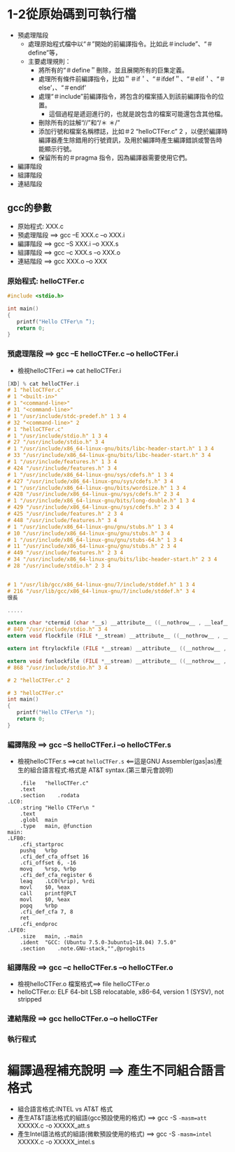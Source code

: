 # 1-2從原始碼到可執行檔

- 預處理階段
  - 處理原始程式檔中以“＃”開始的前編譯指令。比如此＃include”、“＃define”等，
  - 主要處理規則：
    - 將所有的“＃define＂刪除，並且展開所有的巨集定義。
    - 處理所有條件前編譯指令，比如＂＃if＇、“＃ifdef＂、“＃elif＇、“＃else’，、“＃endif’
    - 處理“＃include”前編譯指令，將包含的檔案插入到該前編譯指令的位置。
      - 這個過程是遞迴進行的，也就是說包含的檔案可能還包含其他檔。
    - 刪除所有的註解“//”和“/＊ ＊/”
    - 添加行號和檔案名稱標誌，比如＃2 “helloCTFer.c” 2 ，以便於編譯時編譯器產生除錯用的行號資訊，及用於編譯時產生編譯錯誤或警告時能顯示行號。
    - 保留所有的＃pragma 指令，因為編譯器需要使用它們。
- 編譯階段
- 組譯階段
- 連結階段


## gcc的參數
- 原始程式: XXX.c
- 預處理階段 ==> gcc –E XXX.c –o XXX.i
- 編譯階段 ==> gcc –S XXX.i  –o XXX.s
- 組譯階段 ==> gcc –c XXX.s –o XXX.o
- 連結階段 ==> gcc  XXX.o –o XXX

### 原始程式: helloCTFer.c
```c
#include <stdio.h>

int main()
{
   printf("Hello CTFer\n ”);
   return 0;
}
```
### 預處理階段 ==> gcc –E helloCTFer.c –o helloCTFer.i
- 檢視helloCTFer.i ==> cat helloCTFer.i
```c
[XD] % cat helloCTFer.i
# 1 "helloCTFer.c"
# 1 "<built-in>"
# 1 "<command-line>"
# 31 "<command-line>"
# 1 "/usr/include/stdc-predef.h" 1 3 4
# 32 "<command-line>" 2
# 1 "helloCTFer.c"
# 1 "/usr/include/stdio.h" 1 3 4
# 27 "/usr/include/stdio.h" 3 4
# 1 "/usr/include/x86_64-linux-gnu/bits/libc-header-start.h" 1 3 4
# 33 "/usr/include/x86_64-linux-gnu/bits/libc-header-start.h" 3 4
# 1 "/usr/include/features.h" 1 3 4
# 424 "/usr/include/features.h" 3 4
# 1 "/usr/include/x86_64-linux-gnu/sys/cdefs.h" 1 3 4
# 427 "/usr/include/x86_64-linux-gnu/sys/cdefs.h" 3 4
# 1 "/usr/include/x86_64-linux-gnu/bits/wordsize.h" 1 3 4
# 428 "/usr/include/x86_64-linux-gnu/sys/cdefs.h" 2 3 4
# 1 "/usr/include/x86_64-linux-gnu/bits/long-double.h" 1 3 4
# 429 "/usr/include/x86_64-linux-gnu/sys/cdefs.h" 2 3 4
# 425 "/usr/include/features.h" 2 3 4
# 448 "/usr/include/features.h" 3 4
# 1 "/usr/include/x86_64-linux-gnu/gnu/stubs.h" 1 3 4
# 10 "/usr/include/x86_64-linux-gnu/gnu/stubs.h" 3 4
# 1 "/usr/include/x86_64-linux-gnu/gnu/stubs-64.h" 1 3 4
# 11 "/usr/include/x86_64-linux-gnu/gnu/stubs.h" 2 3 4
# 449 "/usr/include/features.h" 2 3 4
# 34 "/usr/include/x86_64-linux-gnu/bits/libc-header-start.h" 2 3 4
# 28 "/usr/include/stdio.h" 2 3 4


# 1 "/usr/lib/gcc/x86_64-linux-gnu/7/include/stddef.h" 1 3 4
# 216 "/usr/lib/gcc/x86_64-linux-gnu/7/include/stddef.h" 3 4
很長

.....

extern char *ctermid (char *__s) __attribute__ ((__nothrow__ , __leaf__));
# 840 "/usr/include/stdio.h" 3 4
extern void flockfile (FILE *__stream) __attribute__ ((__nothrow__ , __leaf__));

extern int ftrylockfile (FILE *__stream) __attribute__ ((__nothrow__ , __leaf__)) ;

extern void funlockfile (FILE *__stream) __attribute__ ((__nothrow__ , __leaf__));
# 868 "/usr/include/stdio.h" 3 4

# 2 "helloCTFer.c" 2

# 3 "helloCTFer.c"
int main()
{
   printf("Hello CTFer\n ");
   return 0;
}
```
### 編譯階段 ==> gcc –S helloCTFer.i  –o helloCTFer.s
- 檢視helloCTFer.s ==>cat `helloCTFer.s` <==這是GNU Assembler(gas|as)產生的組合語言程式:格式是 AT&T syntax.(第三單元會說明)
```
	.file	"helloCTFer.c"
	.text
	.section	.rodata
.LC0:
	.string	"Hello CTFer\n "
	.text
	.globl	main
	.type	main, @function
main:
.LFB0:
	.cfi_startproc
	pushq	%rbp
	.cfi_def_cfa_offset 16
	.cfi_offset 6, -16
	movq	%rsp, %rbp
	.cfi_def_cfa_register 6
	leaq	.LC0(%rip), %rdi
	movl	$0, %eax
	call	printf@PLT
	movl	$0, %eax
	popq	%rbp
	.cfi_def_cfa 7, 8
	ret
	.cfi_endproc
.LFE0:
	.size	main, .-main
	.ident	"GCC: (Ubuntu 7.5.0-3ubuntu1~18.04) 7.5.0"
	.section	.note.GNU-stack,"",@progbits
```
### 組譯階段 ==> gcc –c helloCTFer.s –o helloCTFer.o
- 檢視helloCTFer.o 檔案格式==>   file helloCTFer.o
- helloCTFer.o: ELF 64-bit LSB relocatable, x86-64, version 1 (SYSV), not stripped

### 連結階段 ==> gcc  helloCTFer.o –o helloCTFer

### 執行程式

# 編譯過程補充說明  ==> 產生不同組合語言格式
- 組合語言格式:INTEL vs AT&T 格式
- 產生AT&T語法格式的組語(gcc預設使用的格式) ==> gcc -S `-masm=att` XXXXX.c -o XXXXX_att.s
- 產生Intel語法格式的組語(微軟預設使用的格式) ==> gcc -S `-masm=intel` XXXXX.c -o XXXXX_intel.s





